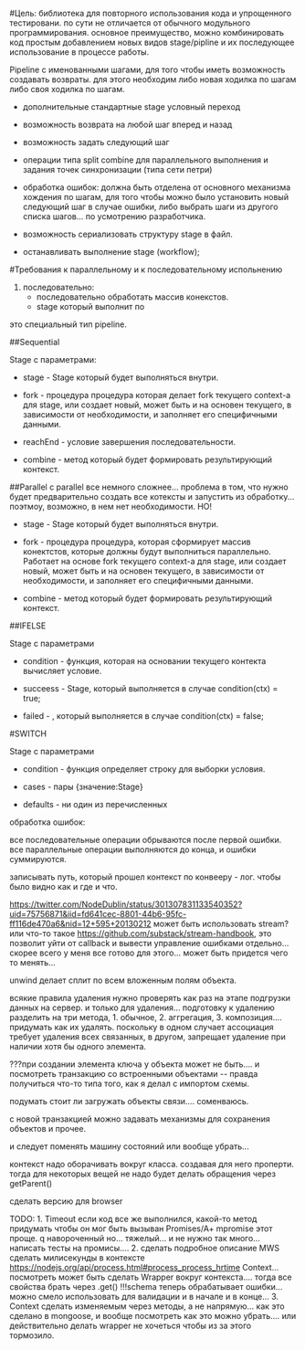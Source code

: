 #Цель:  библиотека для повторного использования кода и упрощенного тестировани.
по сути не отличается от обычного модульного программирования. 
основное преимущество, можно комбинировать код простым добавлением новых видов stage/pipline и их последующее использование в процессе работы.

Pipeline с именованными шагами, для того чтобы иметь возможность создавать возвраты.
для этого необходим либо новая ходилка по шагам либо своя ходилка по шагам.

 - дополнительные стандартные stage условный переход

 - возможность возврата на любой шаг вперед и назад 
 
 - возможность задать следующий шаг

 - операции типа split combine для параллельного выполнения и задания точек синхронизации
(типа сети петри)

 - обработка ошибок: должна быть отделена от основного механизма хождения по шагам, для того чтобы можно было установить новый следующий шаг в случае ошибки, либо выбрать шаги из другого списка шагов... по усмотрению разработчика.

 - возможность сериализовать структуру stage в файл.

 - останавливать выполнение stage (workflow);

#Требования к параллельному и к последовательному испольнению
1. последовательно:
	- последовательно обработать массив конекстов.
	- stage который выполнит по

это специальный тип pipeline.

##Sequential

Stage с параметрами:

- stage - Stage который будет выполняться внутри.

- fork - процедура процедура которая делает fork текущего context-а для stage, или создает новый, может быть и на основен текущего, в зависимости от необходимости, и заполняет его специфичными данными.

- reachEnd - условие завершения последовательности.
- combine - метод который будет формировать результирующий контекст.

##Parallel
c parallel все немного сложнее... проблема в том, что нужно будет предварительно создать все котексты и запустить из обработку... поэтмоу, возможно, в нем нет необходимости. НО!

- stage - Stage который будет выполняться внутри.

- fork - процедура процедура, которая сформирует массив конектстов, которые должны будут выполниться параллельно. Работает на основе fork текущего context-а для stage, или создает новый, может быть и на основен текущего, в зависимости от необходимости, и заполняет его специфичными данными.
- combine - метод который будет формировать результирующий контекст.

##IFELSE

Stage с параметрами

- condition - функция, которая на основании текущего контекта вычисляет условие.

- succeess - Stage, который выполняется в случае condition(ctx) = true;

- failed - , который выполняется в случае condition(ctx) = false;

#SWITCH 

Stage с параметрами

- condition - функция определяет строку для выборки условия.

- cases - пары {значение:Stage}

- defaults - ни один из перечисленных


обработка ошибок:

все последовательные операции обрываются после первой ошибки.
все параллельные операции выполняются до конца, и ошибки суммируются.

записывать путь, который прошел контекст по конвееру - лог. чтобы было видно как и где и что.

https://twitter.com/NodeDublin/status/301307831133540352?uid=75756871&iid=fd641cec-8801-44b6-95fc-ff116de470a6&nid=12+595+20130212
может быть использовать stream? или что-то такое
https://github.com/substack/stream-handbook, это позволит уйти от callback и вывести управление ошибками отдельно...
скорее всего у меня все готово для этого... может быть придется чего то менять...

unwind делает сплит по всем вложенным полям объекта.


всякие правила удаления нужно проверять как раз на этапе подгрузки данных на сервер. и только для удаления...
подготовку к удалению разделить на три метода, 1. обычное, 2. аггрегация, 3. композиция.... придумать как их удалять. поскольку в одном случает ассоциация требует удаления всех связанных, в другом, запрещает удаление при наличии хотя бы одного элемента.

???при создании элемента ключа у объекта может не быть.... и посмотреть транзакцию со встроенными объектами -- правда получиться что-то типа того, как я делал с импортом схемы.

подумать стоит ли загружать объекты связи.... соменваюсь.

с новой транзакцией можно задавать механизмы для сохранения объектов и прочее.

и следует поменять машину состояний или вообще убрать...


контекст надо оборачивать вокруг класса.
создавая для него проперти. тогда для некоторых вещей не надо будет делать обращения через getParent()

сделать версию для browser

TODO: 1. Timeout
	если код все же выполнился, какой-то метод придумать чтобы он мог быть вызыван
	Promises/A+ 
		mpromise
			этот проще. 
		q
			навороченный но... тяжелый... и не нужно так много...
	написать тесты на промисы....
	2. сделать подробное описание MWS
	сделать милисекунды в контексте
		https://nodejs.org/api/process.html#process_process_hrtime
	Context... посмотреть может быть сделать Wrapper вокруг контекста.... 
		тогда все свойства брать через .get()
	!!!schema теперь обрабатывает ошибки... можно смело использовать для валидации и в начале и в конце...
	3. Context сделать изменяемым через методы, а не напрямую... как это сделано в mongoose, и вообще посмотреть как это можно убрать.... или действительно делать wrapper
		не хочеться чтобы из за этого тормозило.